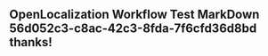 <properties
ms.topic="hero-topic"
ms.test1="hero-topic"
ms.test2="test"/>

## OpenLocalization Workflow Test MarkDown 56d052c3-c8ac-42c3-8fda-7f6cfd36d8bd thanks!
